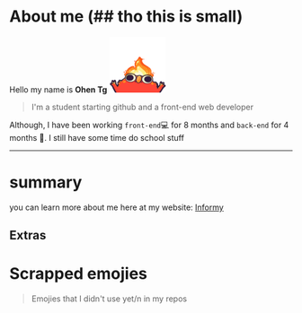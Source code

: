 # About me (## tho this is small)
Hello my name is **Ohen Tg**
<img height="100" width="100" src="images/elmoFire.gif" alt="new" />
<br>
> I'm a student starting github and a front-end web developer

Although,  I have been working `front-end`💻 for 8 months and `back-end` for 4 months 📅.
I still have some time do school stuff
<br>

---

# summary 
you can learn more about me here at my website:
[Informy](https://rubyjoby.github.io/About_Me_Page/)

## Extras
# Scrapped emojies
>   Emojies that I didn't use yet/n in my repos